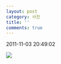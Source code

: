 ```yaml
---
layout: post
category: 사진
title: ''
comments: true
---
```

2011-11-03 20:49:02


![][link0]

  


[link0]:https://t1.daumcdn.net/cfile/tistory/20017B4B4EB27FA40B
